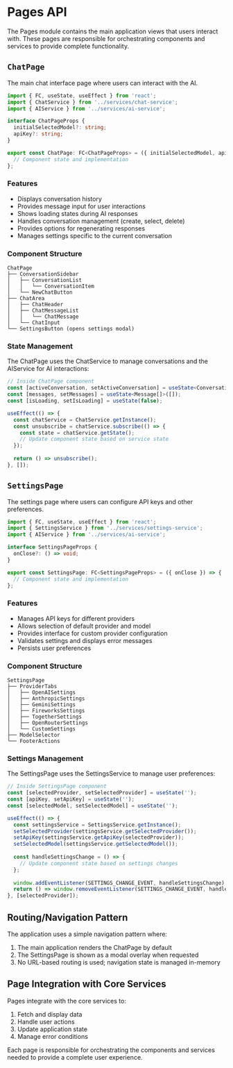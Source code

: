 # Pages API

The Pages module contains the main application views that users interact with. These pages are responsible for orchestrating components and services to provide complete functionality.

## `ChatPage`

The main chat interface page where users can interact with the AI.

```typescript
import { FC, useState, useEffect } from 'react';
import { ChatService } from '../services/chat-service';
import { AIService } from '../services/ai-service';

interface ChatPageProps {
  initialSelectedModel?: string;
  apiKey?: string;
}

export const ChatPage: FC<ChatPageProps> = ({ initialSelectedModel, apiKey }) => {
  // Component state and implementation
};
```

### Features

- Displays conversation history
- Provides message input for user interactions
- Shows loading states during AI responses
- Handles conversation management (create, select, delete)
- Provides options for regenerating responses
- Manages settings specific to the current conversation

### Component Structure

```
ChatPage
├── ConversationSidebar
│   ├── ConversationList
│   │   └── ConversationItem
│   └── NewChatButton
├── ChatArea
│   ├── ChatHeader
│   ├── ChatMessageList
│   │   └── ChatMessage
│   └── ChatInput
└── SettingsButton (opens settings modal)
```

### State Management

The ChatPage uses the ChatService to manage conversations and the AIService for AI interactions:

```typescript
// Inside ChatPage component
const [activeConversation, setActiveConversation] = useState<Conversation | null>(null);
const [messages, setMessages] = useState<Message[]>([]);
const [isLoading, setIsLoading] = useState(false);

useEffect(() => {
  const chatService = ChatService.getInstance();
  const unsubscribe = chatService.subscribe(() => {
    const state = chatService.getState();
    // Update component state based on service state
  });
  
  return () => unsubscribe();
}, []);
```

## `SettingsPage`

The settings page where users can configure API keys and other preferences.

```typescript
import { FC, useState, useEffect } from 'react';
import { SettingsService } from '../services/settings-service';
import { AIService } from '../services/ai-service';

interface SettingsPageProps {
  onClose?: () => void;
}

export const SettingsPage: FC<SettingsPageProps> = ({ onClose }) => {
  // Component state and implementation
};
```

### Features

- Manages API keys for different providers
- Allows selection of default provider and model
- Provides interface for custom provider configuration
- Validates settings and displays error messages
- Persists user preferences

### Component Structure

```
SettingsPage
├── ProviderTabs
│   ├── OpenAISettings
│   ├── AnthropicSettings
│   ├── GeminiSettings
│   ├── FireworksSettings
│   ├── TogetherSettings
│   ├── OpenRouterSettings
│   └── CustomSettings
├── ModelSelector
└── FooterActions
```

### Settings Management

The SettingsPage uses the SettingsService to manage user preferences:

```typescript
// Inside SettingsPage component
const [selectedProvider, setSelectedProvider] = useState('');
const [apiKey, setApiKey] = useState('');
const [selectedModel, setSelectedModel] = useState('');

useEffect(() => {
  const settingsService = SettingsService.getInstance();
  setSelectedProvider(settingsService.getSelectedProvider());
  setApiKey(settingsService.getApiKey(selectedProvider));
  setSelectedModel(settingsService.getSelectedModel());
  
  const handleSettingsChange = () => {
    // Update component state based on settings changes
  };
  
  window.addEventListener(SETTINGS_CHANGE_EVENT, handleSettingsChange);
  return () => window.removeEventListener(SETTINGS_CHANGE_EVENT, handleSettingsChange);
}, [selectedProvider]);
```

## Routing/Navigation Pattern

The application uses a simple navigation pattern where:

1. The main application renders the ChatPage by default
2. The SettingsPage is shown as a modal overlay when requested
3. No URL-based routing is used; navigation state is managed in-memory

## Page Integration with Core Services

Pages integrate with the core services to:

1. Fetch and display data
2. Handle user actions
3. Update application state
4. Manage error conditions

Each page is responsible for orchestrating the components and services needed to provide a complete user experience. 